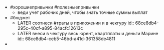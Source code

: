 - #хорошиепривычки #полезныепривычки
	- веди учет рабочих дней, чтобы знать  точные суммы выплат
- #бюджет
	- LATER соотнеси #траты в приложении и в чекгуру
	  id:: 68ce8db4-295c-40cf-a895-84acfc12613c
	- LATER внеси в чекгуру весь юрент, квартплаты и деньги Марине
	  id:: 68ce8db4-ceb5-46bd-a41d-361358de4811
-